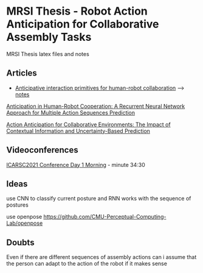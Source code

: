 # MRSI Thesis - Robot Action Anticipation for Collaborative Assembly Tasks

MRSI Thesis latex files and notes

## Articles

- [Anticipative interaction primitives for human-robot collaboration]() --> [notes](./articles/1.md)

[Anticipation in Human-Robot Cooperation: A Recurrent Neural Network Approach for Multiple Action Sequences Prediction](https://deepai.org/publication/anticipation-in-human-robot-cooperation-a-recurrent-neural-network-approach-for-multiple-action-sequences-prediction)

[Action Anticipation for Collaborative Environments: The Impact of Contextual Information and Uncertainty-Based Prediction](https://deepai.org/publication/action-anticipation-for-collaborative-environments-the-impact-of-contextual-information-and-uncertainty-based-prediction)

## Videoconferences

[ICARSC2021 Conference Day 1 Morning](https://www.youtube.com/watch?v=cvsTZbZak-M) - minute 34:30

## Ideas

use CNN to classify current posture and RNN works with the sequence of postures

use openpose
https://github.com/CMU-Perceptual-Computing-Lab/openpose

## Doubts

Even if there are different sequences of assembly actions can i assume that the person can adapt to the action of the robot if it makes sense
